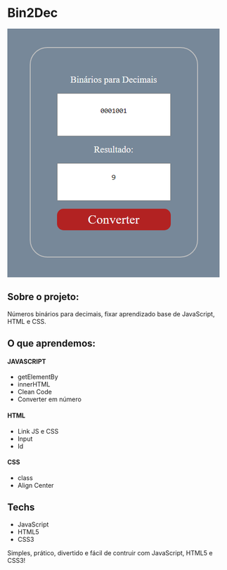 # Bin2Dec

<img src="/img/app.png" alt="App Bin2Dec">

## Sobre o projeto:
Números binários para decimais, fixar aprendizado base de JavaScript, HTML e CSS. 

## O que aprendemos:
#### JAVASCRIPT
- getElementBy
- innerHTML
- Clean Code
- Converter em número

#### HTML
 - Link JS e CSS
 - Input
 - Id

 #### CSS
 - class
 - Align Center

## Techs
- JavaScript
- HTML5
- CSS3

Simples, prático, divertido e fácil de contruir com JavaScript, HTML5 e CSS3! 
